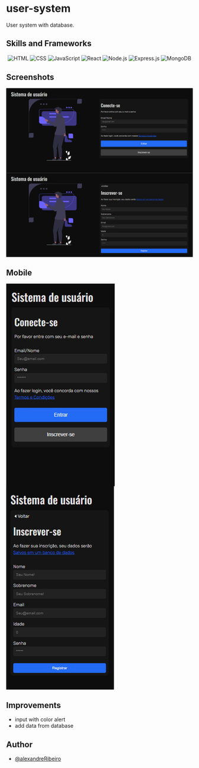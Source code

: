 # user-system

User system with database.

## Skills and Frameworks
<div  align="center">
<img align="center" alt="HTML" src="https://img.shields.io/badge/HTML5-E34F26?style=for-the-badge&logo=html5&logoColor=white">
<img align="center" alt="CSS" src="https://img.shields.io/badge/CSS3-1572B6?style=for-the-badge&logo=css3&logoColor=white">
<img align="center" alt="JavaScript" src="https://img.shields.io/badge/JavaScript-F7DF1E?style=for-the-badge&logo=javascript&logoColor=black">
<img align="center" alt="React" src="https://img.shields.io/badge/React-20232A?style=for-the-badge&logo=react&logoColor=61DAFB">
<img align="center" alt="Node.js" src="https://img.shields.io/badge/Node.js-43853D?style=for-the-badge&logo=node.js&logoColor=white">
<img align="center" alt="Express.js" src="https://img.shields.io/badge/Express.js-404D59?style=for-the-badge">
<img align="center" alt="MongoDB" src="https://img.shields.io/badge/MongoDB-4EA94B?style=for-the-badge&logo=mongodb&logoColor=white">
</div>

## Screenshots
<img align="center" alt="Screenshots" src="img/Captura de tela 2022-08-27 202843.png">
<img align="center" alt="Screenshots" src="img/Captura de tela 2022-08-27 202927.png">

## Mobile
<img align="center" alt="Screenshots-Mobile" src="img/Captura de tela 2022-08-27 203424.png">
<img align="center" alt="Screenshots-Mobile" src="img/Captura de tela 2022-08-27 203458.png">

## Improvements

- input with color alert
- add data from database


## Author

- [@alexandreRibeiro](https://github.com/Alexandre365)
